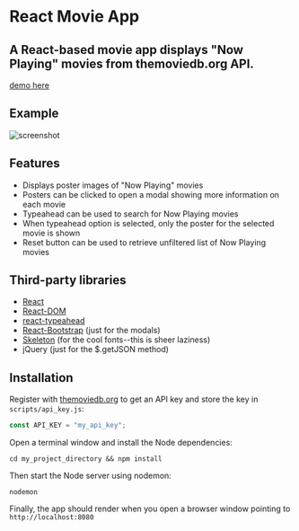 # React Movie App

A React-based movie app displays "Now Playing" movies from themoviedb.org API.
--------------------
[demo here](http://movies.kdavidmoore.com)

## Example
![screenshot](http://i65.tinypic.com/35d5e6t.gif)

## Features
* Displays poster images of "Now Playing" movies
* Posters can be clicked to open a modal showing more information on each movie
* Typeahead can be used to search for Now Playing movies
* When typeahead option is selected, only the poster for the selected movie is shown
* Reset button can be used to retrieve unfiltered list of Now Playing movies

## Third-party libraries
* [React](https://facebook.github.io/react/)
* [React-DOM](https://www.npmjs.com/package/react-dom)
* [react-typeahead](https://github.com/fmoo/react-typeahead)
* [React-Bootstrap](https://react-bootstrap.github.io/) (just for the modals)
* [Skeleton](http://getskeleton.com/) (for the cool fonts--this is sheer laziness)
* jQuery (just for the $.getJSON method)

## Installation
Register with [themoviedb.org](https://www.themoviedb.org/account/signup) to get an API key and store the key in `scripts/api_key.js`:
```javascript
const API_KEY = "my_api_key";
```
Open a terminal window and install the Node dependencies:
```shell
cd my_project_directory && npm install
```
Then start the Node server using nodemon:
```shell
nodemon
```
Finally, the app should render when you open a browser window pointing to `http://localhost:8080`
